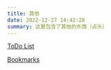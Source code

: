 ```yaml
---
title: 其他
date: 2022-12-27 14:42:28
summary: 这里包含了其他的东西（点头）
---
```


[ToDo List](https://github.com/users/taranakineko/projects/1)

[Bookmarks](https://bookmarks.nekoq.cyou/)